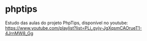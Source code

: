 # phptips
Estudo das aulas do projeto PhpTips, disponível no youtube: https://www.youtube.com/playlist?list=PLi_gvjv-JgXqsmCAOrueT1-4JrnMW8_Gg
